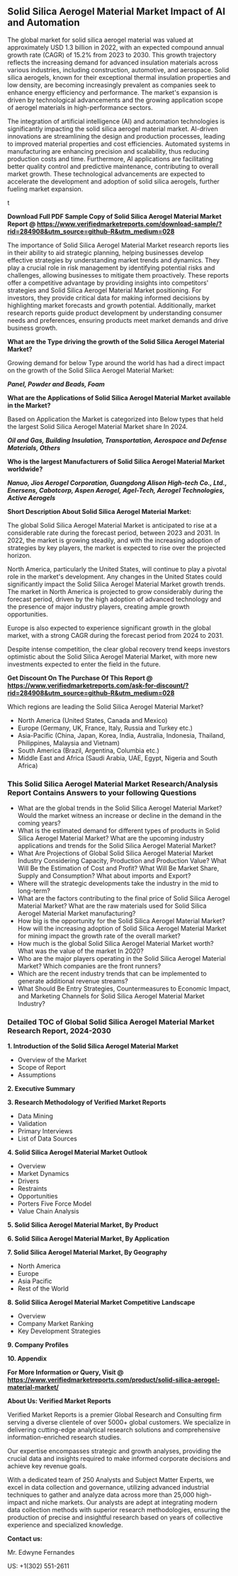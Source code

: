 <h2>Solid Silica Aerogel Material Market Impact of AI and Automation</h2><p>The global market for solid silica aerogel material was valued at approximately USD 1.3 billion in 2022, with an expected compound annual growth rate (CAGR) of 15.2% from 2023 to 2030. This growth trajectory reflects the increasing demand for advanced insulation materials across various industries, including construction, automotive, and aerospace. Solid silica aerogels, known for their exceptional thermal insulation properties and low density, are becoming increasingly prevalent as companies seek to enhance energy efficiency and performance. The market's expansion is driven by technological advancements and the growing application scope of aerogel materials in high-performance sectors.</p><p>The integration of artificial intelligence (AI) and automation technologies is significantly impacting the solid silica aerogel material market. AI-driven innovations are streamlining the design and production processes, leading to improved material properties and cost efficiencies. Automated systems in manufacturing are enhancing precision and scalability, thus reducing production costs and time. Furthermore, AI applications are facilitating better quality control and predictive maintenance, contributing to overall market growth. These technological advancements are expected to accelerate the development and adoption of solid silica aerogels, further fueling market expansion.</p>t</p><p id="" class=""><strong>Download Full PDF Sample Copy of Solid Silica Aerogel Material Market Report @ <a href="https://www.verifiedmarketreports.com/download-sample/?rid=284908&utm_source=github-R&utm_medium=028" target="_blank">https://www.verifiedmarketreports.com/download-sample/?rid=284908&utm_source=github-R&utm_medium=028</a></strong></p><p>The importance of&nbsp;Solid Silica Aerogel Material Market research reports lies in their ability to aid strategic planning, helping businesses develop effective strategies by understanding market trends and dynamics. They play a crucial role in risk management by identifying potential risks and challenges, allowing businesses to mitigate them proactively. These reports offer a competitive advantage by providing insights into competitors' strategies and Solid Silica Aerogel Material Market positioning. For investors, they provide critical data for making informed decisions by highlighting market forecasts and growth potential. Additionally, market research reports guide product development by understanding consumer needs and preferences, ensuring products meet market demands and drive business growth.</p><p><strong>What are the&nbsp;Type driving the growth of the Solid Silica Aerogel Material Market?</strong></p><p id="" class="">Growing demand for below Type around the world has had a direct impact on the growth of the Solid Silica Aerogel Material Market:</p><em><strong>Panel, Powder and Beads, Foam</strong></em></p><strong>What are the&nbsp;Applications&nbsp;of Solid Silica Aerogel Material Market available in the Market?</strong></p><p id="" class="">Based on Application the Market is categorized into Below types that held the largest Solid Silica Aerogel Material Market share In 2024.</p><em><strong>Oil and Gas, Building Insulation, Transportation, Aerospace and Defense Materials, Others</strong></em></p><strong>Who is the largest Manufacturers of Solid Silica Aerogel Material Market worldwide?</strong></p><p><em><strong>Nanuo, Jios Aerogel Corporation, Guangdong Alison High-tech Co., Ltd., Enersens, Cabotcorp, Aspen Aerogel, Agel-Tech, Aerogel Technologies, Active Aerogels</strong></em></p><p id="" class=""><strong>Short Description About Solid Silica Aerogel Material Market:</strong></p><p>The global Solid Silica Aerogel Material Market is anticipated to rise at a considerable rate during the forecast period, between 2023 and 2031. In 2022, the market is growing steadily, and with the increasing adoption of strategies by key players, the market is expected to rise over the projected horizon.</p><p>North America, particularly the United States, will continue to play a pivotal role in the market's development. Any changes in the United States could significantly impact the Solid Silica Aerogel Material Market growth trends. The market in North America is projected to grow considerably during the forecast period, driven by the high adoption of advanced technology and the presence of major industry players, creating ample growth opportunities.</p><p>Europe is also expected to experience significant growth in the global market, with a strong CAGR during the forecast period from 2024 to 2031.</p><p>Despite intense competition, the clear global recovery trend keeps investors optimistic about the Solid Silica Aerogel Material Market, with more new investments expected to enter the field in the future.</p><p id="" class=""><strong>Get Discount On The Purchase Of This Report @ <a href="https://www.verifiedmarketreports.com/ask-for-discount/?rid=284908&utm_source=github-R&utm_medium=028" target="_blank">https://www.verifiedmarketreports.com/ask-for-discount/?rid=284908&utm_source=github-R&utm_medium=028</a></strong></p>Which regions are leading the Solid Silica Aerogel Material Market?</p><ul><li>North America (United States, Canada and Mexico)</li><li>Europe (Germany, UK, France, Italy, Russia and Turkey etc.)</li><li>Asia-Pacific (China, Japan, Korea, India, Australia, Indonesia, Thailand, Philippines, Malaysia and Vietnam)</li><li>South America (Brazil, Argentina, Columbia etc.)</li><li>Middle East and Africa (Saudi Arabia, UAE, Egypt, Nigeria and South Africa)</li></ul><h3 id="" class="">This Solid Silica Aerogel Material Market Research/Analysis Report Contains Answers to your following Questions</h3><ul><li>What are the global trends in the Solid Silica Aerogel Material Market? Would the market witness an increase or decline in the demand in the coming years?</li><li>What is the estimated demand for different types of products in Solid Silica Aerogel Material Market? What are the upcoming industry applications and trends for the Solid Silica Aerogel Material Market?</li><li>What Are Projections of Global Solid Silica Aerogel Material Market Industry Considering Capacity, Production and Production Value? What Will Be the Estimation of Cost and Profit? What Will Be Market Share, Supply and Consumption? What about imports and Export?</li><li>Where will the strategic developments take the industry in the mid to long-term?</li><li>What are the factors contributing to the final price of Solid Silica Aerogel Material Market? What are the raw materials used for Solid Silica Aerogel Material Market manufacturing?</li><li>How big is the opportunity for the Solid Silica Aerogel Material Market? How will the increasing adoption of Solid Silica Aerogel Material Market for mining impact the growth rate of the overall market?</li><li>How much is the global Solid Silica Aerogel Material Market worth? What was the value of the market In 2020?</li><li>Who are the major players operating in the Solid Silica Aerogel Material Market? Which companies are the front runners?</li><li>Which are the recent industry trends that can be implemented to generate additional revenue streams?</li><li>What Should Be Entry Strategies, Countermeasures to Economic Impact, and Marketing Channels for Solid Silica Aerogel Material Market Industry?</li></ul><h3 id="" class="">Detailed TOC of Global Solid Silica Aerogel Material Market Research Report, 2024-2030</h3><p id="" class=""><strong>1. Introduction of the Solid Silica Aerogel Material Market</strong></p><ul><li>Overview of the Market</li><li>Scope of Report</li><li>Assumptions</li></ul><p id="" class=""><strong>2. Executive Summary</strong></p><p id="" class=""><strong>3. Research Methodology of Verified Market Reports</strong></p><ul><li>Data Mining</li><li>Validation</li><li>Primary Interviews</li><li>List of Data Sources</li></ul><p id="" class=""><strong>4. Solid Silica Aerogel Material Market Outlook</strong></p><ul><li>Overview</li><li>Market Dynamics</li><li>Drivers</li><li>Restraints</li><li>Opportunities</li><li>Porters Five Force Model</li><li>Value Chain Analysis</li></ul><p id="" class=""><strong>5. Solid Silica Aerogel Material Market, By Product</strong></p><p id="" class=""><strong>6. Solid Silica Aerogel Material Market, By Application</strong></p><p id="" class=""><strong>7. Solid Silica Aerogel Material Market, By Geography</strong></p><ul><li>North America</li><li>Europe</li><li>Asia Pacific</li><li>Rest of the World</li></ul><p id="" class=""><strong>8. Solid Silica Aerogel Material Market Competitive Landscape</strong></p><ul><li>Overview</li><li>Company Market Ranking</li><li>Key Development Strategies</li></ul><p id="" class=""><strong>9. Company Profiles</strong></p><p id="" class=""><strong>10. Appendix</strong></p><p id="" class=""><strong>For More Information or Query, Visit @ <a href="https://www.verifiedmarketreports.com/product/solid-silica-aerogel-material-market/" target="_blank">https://www.verifiedmarketreports.com/product/solid-silica-aerogel-material-market/</a></strong></p><p id="" class=""><strong>About Us: Verified Market Reports</strong></p><p id="" class="">Verified Market Reports is a premier Global Research and Consulting firm serving a diverse clientele of over 5000+ global customers. We specialize in delivering cutting-edge analytical research solutions and comprehensive information-enriched research studies.</p><p id="" class="">Our expertise encompasses strategic and growth analyses, providing the crucial data and insights required to make informed corporate decisions and achieve key revenue goals.</p><p id="" class="">With a dedicated team of 250 Analysts and Subject Matter Experts, we excel in data collection and governance, utilizing advanced industrial techniques to gather and analyze data across more than 25,000 high-impact and niche markets. Our analysts are adept at integrating modern data collection methods with superior research methodologies, ensuring the production of precise and insightful research based on years of collective experience and specialized knowledge.</p><p id="" class=""><strong>Contact us:</strong></p><p id="" class="">Mr. Edwyne Fernandes</p><p id="" class="">US: +1(302) 551-2611</p>